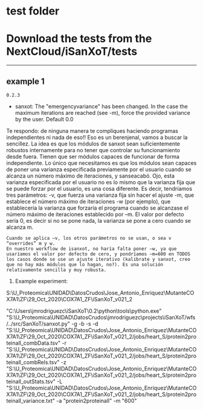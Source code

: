 # test folder

# Download the tests from the NextCloud/iSanXoT/tests


___
## example 1
```
0.2.3
```

+ sanxot: The "emergencyvariance" has been changed.
In the case the maximum iterations are reached (see -m), force the provided variance by the user. Default 0.0

Te respondo: de ninguna manera te compliques haciendo programas independientes ni nada de eso!! Eso es un berenjenal, vamos a buscar la sencillez. La idea es que los módulos de sanxot sean suficientemente robustos internamente para no tener que controlar su funcionamiento desde fuera. Tienen que ser módulos capaces de funcionar de forma independiente. Lo único que necesitamos es que los módulos sean capaces de poner una varianza especificada previamente por el usuario cuando se alcanza un número máximo de iteraciones, y sanseacabó. Ojo, esta varianza especificada por el usuario no es lo mismo que la varianza fija que se puede forzar por el usuario, es una cosa diferente.
	Es decir, tendríamos tres parámetros: 
	-v, que fuerza una varianza fija sin hacer el ajuste
	-m, que establece el número máximo de iteraciones
	-w (por ejemplo), que establecería la varianza que forzaría el programa cuando se alcanzase el número máximo de iteraciones establecido por –m. El valor por defecto sería 0, es decir si no se pone nada, la varianza se pone a cero cuando se alcanza m.

	Cuando se aplica –v, los otros parámetros no se usan, o sea v “overrides” m y w. 
	En nuestro workflow de isanxot, no haría falta poner –w, ya que usaríamos el valor por defecto de cero, y pondríamos –m=600 en TODOS los casos donde se use un ajuste iterativo (kalibrate y sanxot, creo que no hay más módulos que lo hagan, no?). Es una solución relativamente sencilla y muy robusta.

1. Example experiment:

S:\U_Proteomica\UNIDAD\DatosCrudos\Jose_Antonio_Enriquez\MutanteCOX7A1\ZF\29_Oct_2020\COX7A1_ZF\iSanXoT_v021_2

"C:\Users\jmrodriguezc\iSanXoT\0.2\python\tools\python.exe" "S:\U_Proteomica\UNIDAD\DatosCrudos\jmrodriguezc\projects\iSanXoT/wfs/../src/SanXoT/sanxot.py" -g -b -s  -d "S:\U_Proteomica\UNIDAD\DatosCrudos\Jose_Antonio_Enriquez\MutanteCOX7A1\ZF\29_Oct_2020\COX7A1_ZF\iSanXoT_v021_2/jobs/heart_S/protein2proteinall_combData.tsv" -r "S:\U_Proteomica\UNIDAD\DatosCrudos\Jose_Antonio_Enriquez\MutanteCOX7A1\ZF\29_Oct_2020\COX7A1_ZF\iSanXoT_v021_2/jobs/heart_S/protein2proteinall_combRels.tsv" -z "S:\U_Proteomica\UNIDAD\DatosCrudos\Jose_Antonio_Enriquez\MutanteCOX7A1\ZF\29_Oct_2020\COX7A1_ZF\iSanXoT_v021_2/jobs/heart_S/protein2proteinall_outStats.tsv" -L "S:\U_Proteomica\UNIDAD\DatosCrudos\Jose_Antonio_Enriquez\MutanteCOX7A1\ZF\29_Oct_2020\COX7A1_ZF\iSanXoT_v021_2/jobs/heart_S/protein2proteinall_variance.txt" -a "protein2proteinall" -m "600"

